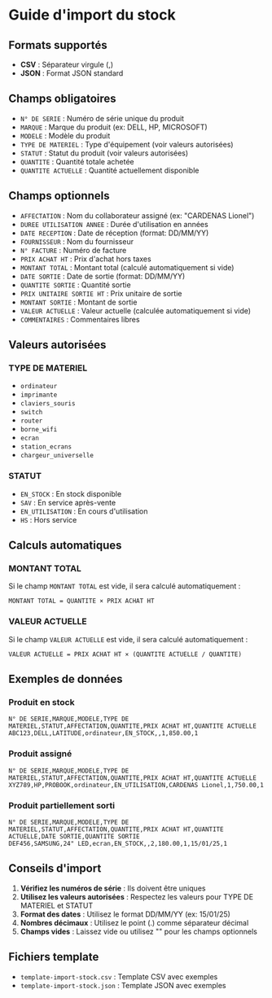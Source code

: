 # Guide d'import du stock

## Formats supportés
- **CSV** : Séparateur virgule (,)
- **JSON** : Format JSON standard

## Champs obligatoires
- `N° DE SERIE` : Numéro de série unique du produit
- `MARQUE` : Marque du produit (ex: DELL, HP, MICROSOFT)
- `MODELE` : Modèle du produit
- `TYPE DE MATERIEL` : Type d'équipement (voir valeurs autorisées)
- `STATUT` : Statut du produit (voir valeurs autorisées)
- `QUANTITE` : Quantité totale achetée
- `QUANTITE ACTUELLE` : Quantité actuellement disponible

## Champs optionnels
- `AFFECTATION` : Nom du collaborateur assigné (ex: "CARDENAS Lionel")
- `DUREE UTILISATION ANNEE` : Durée d'utilisation en années
- `DATE RECEPTION` : Date de réception (format: DD/MM/YY)
- `FOURNISSEUR` : Nom du fournisseur
- `N° FACTURE` : Numéro de facture
- `PRIX ACHAT HT` : Prix d'achat hors taxes
- `MONTANT TOTAL` : Montant total (calculé automatiquement si vide)
- `DATE SORTIE` : Date de sortie (format: DD/MM/YY)
- `QUANTITE SORTIE` : Quantité sortie
- `PRIX UNITAIRE SORTIE HT` : Prix unitaire de sortie
- `MONTANT SORTIE` : Montant de sortie
- `VALEUR ACTUELLE` : Valeur actuelle (calculée automatiquement si vide)
- `COMMENTAIRES` : Commentaires libres

## Valeurs autorisées

### TYPE DE MATERIEL
- `ordinateur`
- `imprimante`
- `claviers_souris`
- `switch`
- `router`
- `borne_wifi`
- `ecran`
- `station_ecrans`
- `chargeur_universelle`

### STATUT
- `EN_STOCK` : En stock disponible
- `SAV` : En service après-vente
- `EN_UTILISATION` : En cours d'utilisation
- `HS` : Hors service

## Calculs automatiques

### MONTANT TOTAL
Si le champ `MONTANT TOTAL` est vide, il sera calculé automatiquement :
```
MONTANT TOTAL = QUANTITE × PRIX ACHAT HT
```

### VALEUR ACTUELLE
Si le champ `VALEUR ACTUELLE` est vide, il sera calculé automatiquement :
```
VALEUR ACTUELLE = PRIX ACHAT HT × (QUANTITE ACTUELLE / QUANTITE)
```

## Exemples de données

### Produit en stock
```csv
N° DE SERIE,MARQUE,MODELE,TYPE DE MATERIEL,STATUT,AFFECTATION,QUANTITE,PRIX ACHAT HT,QUANTITE ACTUELLE
ABC123,DELL,LATITUDE,ordinateur,EN_STOCK,,1,850.00,1
```

### Produit assigné
```csv
N° DE SERIE,MARQUE,MODELE,TYPE DE MATERIEL,STATUT,AFFECTATION,QUANTITE,PRIX ACHAT HT,QUANTITE ACTUELLE
XYZ789,HP,PROBOOK,ordinateur,EN_UTILISATION,CARDENAS Lionel,1,750.00,1
```

### Produit partiellement sorti
```csv
N° DE SERIE,MARQUE,MODELE,TYPE DE MATERIEL,STATUT,AFFECTATION,QUANTITE,PRIX ACHAT HT,QUANTITE ACTUELLE,DATE SORTIE,QUANTITE SORTIE
DEF456,SAMSUNG,24" LED,ecran,EN_STOCK,,2,180.00,1,15/01/25,1
```

## Conseils d'import

1. **Vérifiez les numéros de série** : Ils doivent être uniques
2. **Utilisez les valeurs autorisées** : Respectez les valeurs pour TYPE DE MATERIEL et STATUT
3. **Format des dates** : Utilisez le format DD/MM/YY (ex: 15/01/25)
4. **Nombres décimaux** : Utilisez le point (.) comme séparateur décimal
5. **Champs vides** : Laissez vide ou utilisez "" pour les champs optionnels

## Fichiers template
- `template-import-stock.csv` : Template CSV avec exemples
- `template-import-stock.json` : Template JSON avec exemples









